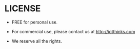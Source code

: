 # LICENSE

* FREE for personal use.

* For commercial use, please contact us at http://iotthinks.com
* We reserve all the rights.